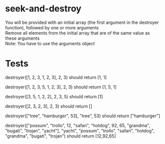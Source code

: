 # seek-and-destroy
You will be provided with an initial array (the first argument in the destroyer function), followed by one or more arguments  
 Remove all elements from the initial array that are of the same value as these arguments  
  Note: You have to use the arguments object  


# Tests

destroyer([1, 2, 3, 1, 2, 3], 2, 3) should return [1, 1]  

destroyer([1, 2, 3, 5, 1, 2, 3], 2, 3) should return [1, 5, 1]  

destroyer([3, 5, 1, 2, 2], 2, 3, 5) should return [1]  

destroyer([2, 3, 2, 3], 2, 3) should return []  

destroyer(["tree", "hamburger", 53], "tree", 53) should return ["hamburger"]  

destroyer(["possum", "trollo", 12, "safari", "hotdog", 92, 65, "grandma", "bugati", "trojan", "yacht"], "yacht", "possum", "trollo", "safari", "hotdog", "grandma", "bugati", "trojan") should return [12,92,65]  
